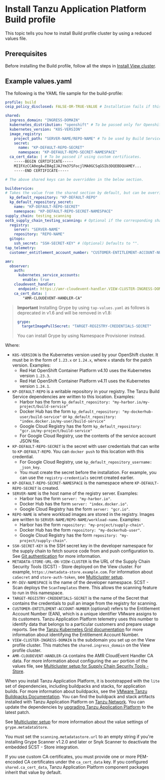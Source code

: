 # Install Tanzu Application Platform Build profile

This topic tells you how to install Build profile cluster by using a reduced values file.

## Prerequisites

Before installing the Build profile, follow all the steps in [Install View cluster](../installing-multicluster.hbs.md#install-view-cluster).

## Example values.yaml

The following is the YAML file sample for the build-profile:

```yaml
profile: build
ceip_policy_disclosed: FALSE-OR-TRUE-VALUE # Installation fails if this is not set to true. Not a string.

shared:
  ingress_domain: "INGRESS-DOMAIN"
  kubernetes_distribution: "openshift" # To be passed only for Openshift. Defaults to "".
  kubernetes_version: "K8S-VERSION"
  image_registry:
    project_path: "SERVER-NAME/REPO-NAME" # To be used by Build Service by appending "/buildservice" and used by Supply chain by appending "/workloads".
    secret:
      name: "KP-DEFAULT-REPO-SECRET"
      namespace: "KP-DEFAULT-REPO-SECRET-NAMESPACE"
  ca_cert_data: | # To be passed if using custom certificates.
    -----BEGIN CERTIFICATE-----
    MIIFXzCCA0egAwIBAgIJAJYm37SFocjlMA0GCSqGSIb3DQEBDQUAMEY...
    -----END CERTIFICATE-----

# The above shared keys can be overridden in the below section.

buildservice:
# Takes the value from the shared section by default, but can be overridden by setting a different value.
  kp_default_repository: "KP-DEFAULT-REPO"
  kp_default_repository_secret:
    name: "KP-DEFAULT-REPO-SECRET"
    namespace: "KP-DEFAULT-REPO-SECRET-NAMESPACE"
supply_chain: testing_scanning
ootb_supply_chain_testing_scanning: # Optional if the corresponding shared keys are provided.
  registry:
    server: "SERVER-NAME"
    repository: "REPO-NAME"
  gitops:
    ssh_secret: "SSH-SECRET-KEY" # (Optional) Defaults to "".
tap_telemetry:
  customer_entitlement_account_number: "CUSTOMER-ENTITLEMENT-ACCOUNT-NUMBER" # (Optional) Identify data for creating Tanzu Application Platform usage reports.

amr:
  observer:
    auth:
      kubernetes_service_accounts:
        enable: true
    cloudevent_handler:
      endpoint: https://amr-cloudevent-handler.VIEW-CLUSTER-INGRESS-DOMAIN # AMR CloudEvent Handler location at the View profile cluster.
    ca_cert_data: |
        "AMR-CLOUDEVENT-HANDLER-CA"
```

> **Important** Installing Grype by using `tap-values.yaml` as follows is
> deprecated in v1.6 and will be removed in v1.8:
>
> ```yaml
> grype:
>   targetImagePullSecret: "TARGET-REGISTRY-CREDENTIALS-SECRET"
>```
>
> You can install Grype by using Namespace Provisioner instead.

Where:

- `K8S-VERSION` is the Kubernetes version used by your OpenShift cluster. It must be in the form of `1.23.x` or `1.24.x`, where `x` stands for the patch version. Examples:
    - Red Hat OpenShift Container Platform v4.10 uses the Kubernetes version `1.23.3`.
    - Red Hat OpenShift Container Platform v4.11 uses the Kubernetes version `1.24.1`.
- `KP-DEFAULT-REPO` is a writable repository in your registry. The Tanzu Build Service dependencies are written to this location. Examples:
    - Harbor has the form `kp_default_repository: "my-harbor.io/my-project/build-service"`
    - Docker Hub has the form `kp_default_repository: "my-dockerhub-user/build-service"` or `kp_default_repository: "index.docker.io/my-user/build-service"`
    - Google Cloud Registry has the form `kp_default_repository: "gcr.io/my-project/build-service"`
    - For Google Cloud Registry, use the contents of the service account JSON file.
- `KP-DEFAULT-REPO-SECRET` is the secret with user credentials that can write to `KP-DEFAULT-REPO`. You can `docker push` to this location with this credential.
    - For Google Cloud Registry, use `kp_default_repository_username: _json_key`.
    - You must create the secret before the installation. For example, you can use the `registry-credentials` secret created earlier.
- `KP-DEFAULT-REPO-SECRET-NAMESPACE` is the namespace where `KP-DEFAULT-REPO-SECRET` is created.
- `SERVER-NAME` is the host name of the registry server. Examples:
    - Harbor has the form `server: "my-harbor.io"`.
    - Docker Hub has the form `server: "index.docker.io"`.
    - Google Cloud Registry has the form `server: "gcr.io"`.
- `REPO-NAME` is where workload images are stored in the registry.
Images are written to `SERVER-NAME/REPO-NAME/workload-name`. Examples:
    - Harbor has the form `repository: "my-project/supply-chain"`.
    - Docker Hub has the form `repository: "my-dockerhub-user"`.
    - Google Cloud Registry has the form `repository: "my-project/supply-chain"`.
- `SSH-SECRET-KEY` is the SSH secret key in the developer namespace for the supply chain to fetch source code from and push configuration to. See [Git authentication](../../scc/git-auth.hbs.md) for more information.
- `METADATA-STORE-URL-ON-VIEW-CLUSTER` is the URL of the Supply Chain Security Tools (SCST) - Store deployed on the View cluster. For example, `https://metadata-store.example.com`. For information about `caSecret` and `store-auth-token`, see [Multicluster setup](../../scst-store/multicluster-setup.hbs.md).
- `MY-DEV-NAMESPACE` is the name of the developer namespace. SCST - Scan deploys the `ScanTemplates` there. This allows the scanning feature to run in this namespace.
- `TARGET-REGISTRY-CREDENTIALS-SECRET` is the name of the Secret that contains the
credentials to pull an image from the registry for scanning.
- `CUSTOMER-ENTITLEMENT-ACCOUNT-NUMBER` (optional) refers to the Entitlement Account Number (EAN), which is a unique identifier VMware assigns to its customers. Tanzu Application Platform telemetry uses this number to identify data that belongs to a particular customers and prepare usage reports. See the [Tanzu Kubernetes Grid documentation](https://docs.vmware.com/en/VMware-Tanzu-Kubernetes-Grid/1.5/vmware-tanzu-kubernetes-grid-15/GUID-cluster-lifecycle-ceip.html#identify-the-entitlement-account-number-2) for more information about identifying the Entitlement Account Number.
- `VIEW-CLUSTER-INGRESS-DOMAIN` is the subdomain you set up on the View profile cluster. This matches the `shared.ingress_domain` on the View profile cluster.
- `AMR-CLOUDEVENT-HANDLER-CA` contains the AMR CloudEvent Handler CA data. For more information about configuring the `amr` portion of the values file, see [Multicluster setup for Supply Chain Security Tools - Store](../../scst-store/multicluster-setup.hbs.md).

When you install Tanzu Application Platform, it is bootstrapped with the `lite`
set of dependencies, including buildpacks and stacks, for application builds.
For more information about buildpacks, see the [VMware Tanzu Buildpacks Documentation](https://docs.vmware.com/en/VMware-Tanzu-Buildpacks/services/tanzu-buildpacks/GUID-index.html).
You can find the buildpack and stack artifacts installed with Tanzu Application Platform
on [Tanzu Network](https://network.pivotal.io/products/tbs-dependencies).
You can update the dependencies by [upgrading Tanzu Application Platform](../../upgrading.md) to the latest patch.

See [Multicluster setup](../../scst-store/multicluster-setup.hbs.md) for more information about the value settings of `grype.metadataStore`.

You must set the `scanning.metadatastore.url` to an empty string if you're installing Grype Scanner v1.2.0 and later or Snyk Scanner to deactivate the embedded SCST - Store integration.

If you use custom CA certificates, you must provide one or more PEM-encoded CA certificates under the `ca_cert_data` key. If you configured `shared.ca_cert_data`, Tanzu Application Platform component packages inherit that value by default.
